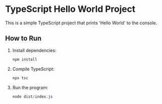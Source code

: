 # TypeScript Hello World Project

This is a simple TypeScript project that prints 'Hello World' to the console.

## How to Run

1. Install dependencies:
   ```powershell
   npm install
   ```
2. Compile TypeScript:
   ```powershell
   npx tsc
   ```
3. Run the program:
   ```powershell
   node dist/index.js
   ```
